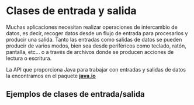 <h1>Clases de entrada y salida</h1> 

<p>Muchas aplicaciones necesitan realizar operaciones de intercambio de datos, es decir, recoger datos desde un flujo de entrada para procesarlos y producir una salida. Tanto las entradas como salidas de datos se pueden producir de varios modos, bien sea desde periféricos como teclado, ratón, pantalla, etc... o a través de archivos donde se producen acciones de lectura o escritura.</p>
<p>La API que proporciona Java para trabajar con entradas y salidas de datos la encontramos en el paquete <strong><a href="https://docs.oracle.com/en/java/javase/17/docs/api/java.base/java/io/package-summary.html">java.io</a></strong></p>
<h2>Ejemplos de clases de entrada/salida</h2>
